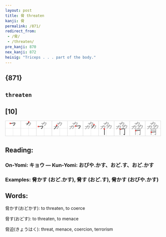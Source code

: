 ```yaml
---
layout: post
title: 脅 threaten
kanji: 脅
permalink: /871/
redirect_from:
 - /脅/
 - /threaten/
pre_kanji: 870
nex_kanji: 872
heisig: "Triceps . . . part of the body."
---
```


## {871}

## `threaten`

## [10]

<div class="stroke"><img src="../images/E88485.png" /></div>

## Reading:

### On-Yomi: キョウ &mdash; Kun-Yomi: おびや.かす、おど.す、おど.かす

### Examples: 脅かす (おど.かす), 脅す (おど.す), 脅かす (おびや.かす)

## Words:

脅かす(おどかす): to threaten, to coerce

脅す(おどす): to threaten, to menace

脅迫(きょうはく): threat, menace, coercion, terrorism
